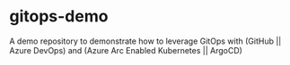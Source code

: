 # gitops-demo
A demo repository to demonstrate how to leverage GitOps with (GitHub || Azure DevOps) and (Azure Arc Enabled Kubernetes || ArgoCD)
